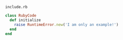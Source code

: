 <!-- >>>>>> BEGIN GENERATED FILE: SOURCE readme_files/highlight_ruby_template.md -->
<!-- DO NOT EDIT -->
<!-- >>>>>> BEGIN INCLUDED FILE: SOURCE readme_files/include.rb -->
<code>include.rb</code>
```ruby
class RubyCode
  def initialize
    raise RuntimeError.new('I am only an example!')
  end
end
```
<!-- <<<<<< END INCLUDED FILE: SOURCE readme_files/include.rb -->
<!-- <<<<<< END GENERATED FILE: SOURCE readme_files/highlight_ruby_template.md -->
